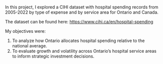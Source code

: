 In this project, I explored a CIHI dataset with hospital spending records from 2005-2022 by type of expense and by service area for Ontario and Canada.

The dataset can be found here: https://www.cihi.ca/en/hospital-spending

My objectives were: 
1) To analyze how Ontario allocates hospital spending relative to the national average.
2) To evaluate growth and volatility across Ontario’s hospital service areas to inform strategic investment decisions.

